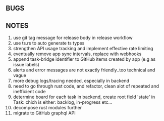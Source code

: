 ## BUGS

## NOTES

1. use git tag message for release body in release workflow
2. use ts.rs to auto generate ts types
3. strengthen API usage tracking and implement effective rate limiting
4. eventually remove app sync intervals, replace with webhooks
5. append task-bridge identifier to GitHub items created by app (e.g as issue labels)
6. alerts and error messages are not exactly friendly..too technical and vague
7. more debug logs/tracing needed, especially in backend
8. need to go through rust code, and refactor, clean alot of repeated and inefficient code
9. determine board for each task in backend, create root field 'state' in Task: chich is either: backlog, in-progress etc...
10.   decompose rust modules further
11.   migrate to GitHub graphql API
